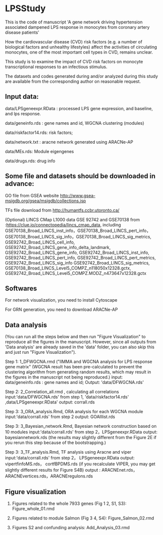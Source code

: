 # LPSStudy
This is the code of manuscript 'A gene network driving hypertension associated dampened LPS response in monocytes from coronary artery disease patients'

How the cardiovascular disease (CVD) risk factors (e.g. a number of biological factors and unhealthy lifestyles) affect the activities of circulating monocytes, one of the most important cell types in CVD, remains unclear.

This study is to examine the impact of CVD risk factors on monocyte transcriptional responses to an infectious stimulus.

The datasets and codes generated during and/or analyzed during this study are available from the corresponding author on reasonable request.

Input data:
----------------------------------
data/LPSgeneexpr.RData : processed LPS gene expression, and baseline, and lps response.

data/geneinfo.rds : gene names and id, WGCNA clustering (modules)

data/riskfactor14.rds: risk factors;

data/network.txt :  aracne network generated using ARACNe-AP

data/MEs.rds: Module eigengenes

data/drugs.rds: drug info

Some file and datasets should be downloaded in advance:
----------------------------------
GO file from GSEA website http://www.gsea-msigdb.org/gsea/msigdb/collections.jsp

TFs file download from http://humantfs.ccbr.utoronto.ca/

(Optional) LINCS CMap L1000 data GSE 92742 and GSE70138 from :https://clue.io/connectopedia/lincs_cmap_data, 
including GSE70138_Broad_LINCS_inst_info，GSE70138_Broad_LINCS_pert_info，GSE70138_Broad_LINCS_sig_info，GSE70138_Broad_LINCS_sig_metrics, GSE92742_Broad_LINCS_cell_info, GSE92742_Broad_LINCS_gene_info_delta_landmark, GSE92742_Broad_LINCS_gene_info, GSE92742_Broad_LINCS_inst_info, GSE92742_Broad_LINCS_pert_info, GSE92742_Broad_LINCS_pert_metrics, GSE92742_Broad_LINCS_sig_info GSE92742_Broad_LINCS_sig_metrics, GSE70138_Broad_LINCS_Level5_COMPZ_n118050x12328.gctx, GSE92742_Broad_LINCS_Level5_COMPZ.MODZ_n473647x12328.gctx

Softwares
----------------------------------

For network visualization, you need to install Cytoscape

For GRN generation, you need to download ARACNe-AP



Data analysis 
------------------------------------
(You can run all the steps below and then run "Figure Visualization" to reproduce all the figures in the manuscript. However, since all outputs from 'Data analysis' are already saved in the 'data' folder, you can also skip this and just run "Figure Visualization").

Step 1: 1_DFWGCNA.rmd ("lIMMA and WGCNA analysis for LPS response gene matrix" (WGCNA result has been pre-calculated to prevent the clustering algorithm from generating random results, which may result in the figures in the manuscript not being reproduced.) 
input: data/geneinfo.rds : gene names and id; 
Output: 'data/DFWGCNA.rds'

Step 2: 2_Correlation_all.rmd , calculating all correlations
input:'data/DFWGCNA.rds' from step 1, 'data/riskfactor14.rds' ,data/LPSgeneexpr.RData'
output: corrall.rds


Step 3: 3_ORA_analysis.Rmd, ORA analysis for each WGCNA module
input:'data/corrall.rds' from step 2
output: GOAlllist.rds


Step 3: 3_Bayesian_network.Rmd, Bayesian network construction based on 10 modules
input:'data/corrall.rds' from step 2，LPSgeneexpr.RData
output: bayesiannetwork.rds (the results may slightly different from the Figure 2E if you rerun this step because of the bootstrapping.)


Step 3: 3_TF_analysis.Rmd, TF analysis using Aracne and viper
input:'data/corrall.rds' from step 2， LPSgeneexpr.RData
output: vipertfinfoMS.rds， cortfBPDMS.rds  (if you recalculate VIPER, you may get slightly different results for Figure S4B)
output : ARACNEnet.rds， ARACNEvertices.rds，ARACNEregulons.rds


Figure visualization 
--------------------------------
1. Figures related to the whole 7933 genes (Fig 1 2, S1,  S3): Figure_whole_01.rmd


2. Figures related to module Salmon (Fig 3 4, S4): Figure_Salmon_02.rmd


3. Figures S2 and confunding analysis: Add_Analysis_03.rmd








